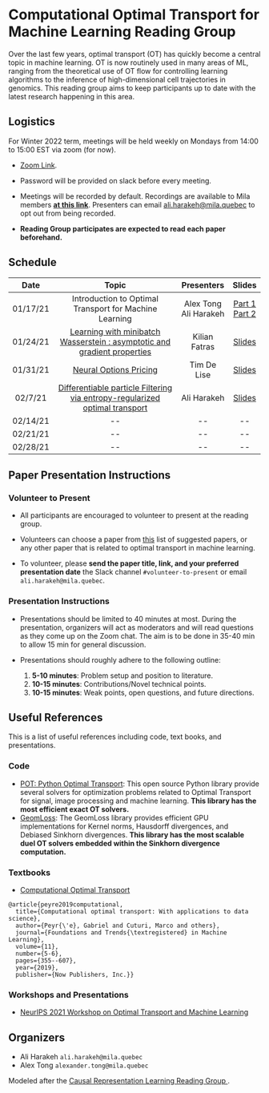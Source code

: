# Computational Optimal Transport for Machine Learning Reading Group
Over the last few years, optimal transport (OT) has quickly become a central topic in machine learning. 
OT is now routinely used in many areas of ML, ranging from the theoretical use of OT flow for controlling learning algorithms 
to the inference of high-dimensional cell trajectories in genomics. This reading group aims to keep participants up 
to date with the latest research happening in this area.

## Logistics
For Winter 2022 term, meetings will be held weekly on Mondays from 14:00 to 15:00 EST via zoom (for now).

- [Zoom Link](https://umontreal.zoom.us/j/87115614420?pwd=a3dMR3NIeVNwank0TVU0N05DNGkvZz09).
- Password will be provided on slack before every meeting.

- Meetings will be recorded by default. Recordings are available to Mila members [**at this link**](https://drive.google.com/drive/folders/1gOGPrxrC6I6nXVokDymq7RVgYeIRU_dv?usp=sharing). Presenters can email ali.harakeh@mila.quebec to opt out from being recorded.

- **Reading Group participates are expected to read each paper beforehand.**

## Schedule
|   Date   |                         Topic                                               |         Presenters         |        Slides         |
|:--------:|:---------------------------------------------------------------------------:|:--------------------------:|:--------------------------:|
| 01/17/21 | Introduction to Optimal Transport for Machine Learning | Alex Tong <br/>Ali Harakeh | [Part 1](https://drive.google.com/file/d/1yeseuB4Sf48q5GOFyrH0ga4vgvvwxnKD/view?usp=sharing) <br/> [Part 2](https://drive.google.com/file/d/1QFySL-HF-fz9hZCUhbzJydnfKrMsPEKF/view?usp=sharing)|
| 01/24/21 | [Learning with minibatch Wasserstein : asymptotic and gradient properties](http://proceedings.mlr.press/v108/fatras20a.html) |  Kilian Fatras| [Slides](https://drive.google.com/file/d/1NaKzbx4ekJmSI7EaqaOxe5EoguRyapCl/view?usp=sharing) |
| 01/31/21 |            [Neural Options Pricing](https://arxiv.org/abs/2105.13320)               |             Tim De Lise    | [Slides](https://drive.google.com/file/d/1WIMAI3gcbEvBVS-ATjMyi5uLHvRQw6Vd/view?usp=sharing) |
| 02/7/21  |                           [Differentiable particle Filtering via entropy-regularized optimal transport](http://proceedings.mlr.press/v139/corenflos21a/corenflos21a.pdf)           |             Ali Harakeh          | [Slides](https://drive.google.com/file/d/1crtq1pG9LlLdsdcJMN6JfIQheJ8b-w2a/view?usp=sharing) |
| 02/14/21 |                           --                           |             --             | -- |
| 02/21/21 |                           --                           |             --             | -- |
| 02/28/21 |                           --                           |             --             | -- |

## Paper Presentation Instructions

### Volunteer to Present
- All participants are encouraged to volunteer to present at the reading group. 


- Volunteers can choose a paper from [this](suggested-papers.md) list of suggested papers, or any other paper that is 
related to optimal transport in machine learning. 


- To volunteer, please **send the paper title, link, and your preferred presentation date** the Slack channel 
`#volunteer-to-present` or email `ali.harakeh@mila.quebec`.

### Presentation Instructions
- Presentations should be limited to 40 minutes at most. During the presentation, organizers will act as moderators and 
  will read questions as they come up on the Zoom chat. The aim is to be done in 35-40 min to allow 15 min for general 
  discussion.


- Presentations should roughly adhere to the following outline:
  1. **5-10 minutes**: Problem setup and position to literature.
  2. **10-15 minutes**: Contributions/Novel technical points.
  3. **10-15 minutes**: Weak points, open questions, and future directions.

## Useful References
This is a list of useful references including code, text books, and presentations.

### Code
- [POT: Python Optimal Transport](https://pythonot.github.io/): This open source Python library provide several 
   solvers for optimization problems related to Optimal Transport for signal, image processing and machine learning. 
   **This library has the most efficient exact OT solvers.**
- [GeomLoss](https://www.kernel-operations.io/geomloss/): The GeomLoss library provides efficient GPU 
   implementations for Kernel norms, Hausdorff divergences, and Debiased Sinkhorn divergences. **This library has 
   the most scalable duel OT solvers embedded within the Sinkhorn divergence computation.**

### Textbooks
- [Computational Optimal Transport](https://arxiv.org/abs/1803.00567)

```
@article{peyre2019computational,
  title={Computational optimal transport: With applications to data science},
  author={Peyr{\'e}, Gabriel and Cuturi, Marco and others},
  journal={Foundations and Trends{\textregistered} in Machine Learning},
  volume={11},
  number={5-6},
  pages={355--607},
  year={2019},
  publisher={Now Publishers, Inc.}}
```

### Workshops and Presentations
- [NeurIPS 2021 Workshop on Optimal Transport and Machine Learning](https://otml2021.github.io/)


## Organizers
- Ali Harakeh `ali.harakeh@mila.quebec`
- Alex Tong `alexander.tong@mila.quebec`


Modeled after the [Causal Representation Learning Reading Group
](https://github.com/csquires/causal-rep-learning-reading-group).
